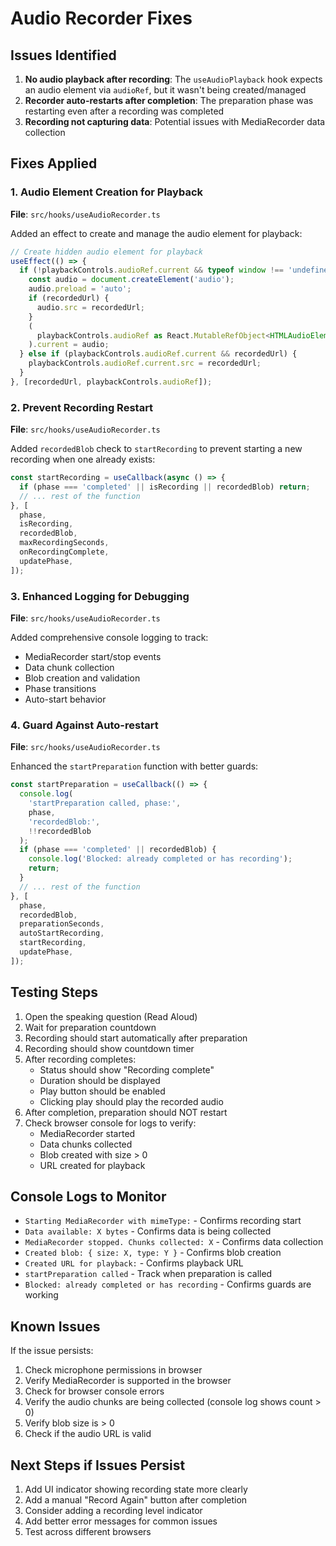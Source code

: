 # Audio Recorder Fixes

## Issues Identified

1. **No audio playback after recording**: The `useAudioPlayback` hook expects an audio element via `audioRef`, but it wasn't being created/managed
2. **Recorder auto-restarts after completion**: The preparation phase was restarting even after a recording was completed
3. **Recording not capturing data**: Potential issues with MediaRecorder data collection

## Fixes Applied

### 1. Audio Element Creation for Playback

**File**: `src/hooks/useAudioRecorder.ts`

Added an effect to create and manage the audio element for playback:

```typescript
// Create hidden audio element for playback
useEffect(() => {
  if (!playbackControls.audioRef.current && typeof window !== 'undefined') {
    const audio = document.createElement('audio');
    audio.preload = 'auto';
    if (recordedUrl) {
      audio.src = recordedUrl;
    }
    (
      playbackControls.audioRef as React.MutableRefObject<HTMLAudioElement>
    ).current = audio;
  } else if (playbackControls.audioRef.current && recordedUrl) {
    playbackControls.audioRef.current.src = recordedUrl;
  }
}, [recordedUrl, playbackControls.audioRef]);
```

### 2. Prevent Recording Restart

**File**: `src/hooks/useAudioRecorder.ts`

Added `recordedBlob` check to `startRecording` to prevent starting a new recording when one already exists:

```typescript
const startRecording = useCallback(async () => {
  if (phase === 'completed' || isRecording || recordedBlob) return;
  // ... rest of the function
}, [
  phase,
  isRecording,
  recordedBlob,
  maxRecordingSeconds,
  onRecordingComplete,
  updatePhase,
]);
```

### 3. Enhanced Logging for Debugging

**File**: `src/hooks/useAudioRecorder.ts`

Added comprehensive console logging to track:

- MediaRecorder start/stop events
- Data chunk collection
- Blob creation and validation
- Phase transitions
- Auto-start behavior

### 4. Guard Against Auto-restart

**File**: `src/hooks/useAudioRecorder.ts`

Enhanced the `startPreparation` function with better guards:

```typescript
const startPreparation = useCallback(() => {
  console.log(
    'startPreparation called, phase:',
    phase,
    'recordedBlob:',
    !!recordedBlob
  );
  if (phase === 'completed' || recordedBlob) {
    console.log('Blocked: already completed or has recording');
    return;
  }
  // ... rest of the function
}, [
  phase,
  recordedBlob,
  preparationSeconds,
  autoStartRecording,
  startRecording,
  updatePhase,
]);
```

## Testing Steps

1. Open the speaking question (Read Aloud)
2. Wait for preparation countdown
3. Recording should start automatically after preparation
4. Recording should show countdown timer
5. After recording completes:
   - Status should show "Recording complete"
   - Duration should be displayed
   - Play button should be enabled
   - Clicking play should play the recorded audio
6. After completion, preparation should NOT restart
7. Check browser console for logs to verify:
   - MediaRecorder started
   - Data chunks collected
   - Blob created with size > 0
   - URL created for playback

## Console Logs to Monitor

- `Starting MediaRecorder with mimeType:` - Confirms recording start
- `Data available: X bytes` - Confirms data is being collected
- `MediaRecorder stopped. Chunks collected: X` - Confirms data collection
- `Created blob: { size: X, type: Y }` - Confirms blob creation
- `Created URL for playback:` - Confirms playback URL
- `startPreparation called` - Track when preparation is called
- `Blocked: already completed or has recording` - Confirms guards are working

## Known Issues

If the issue persists:

1. Check microphone permissions in browser
2. Verify MediaRecorder is supported in the browser
3. Check for browser console errors
4. Verify the audio chunks are being collected (console log shows count > 0)
5. Verify blob size is > 0
6. Check if the audio URL is valid

## Next Steps if Issues Persist

1. Add UI indicator showing recording state more clearly
2. Add a manual "Record Again" button after completion
3. Consider adding a recording level indicator
4. Add better error messages for common issues
5. Test across different browsers
